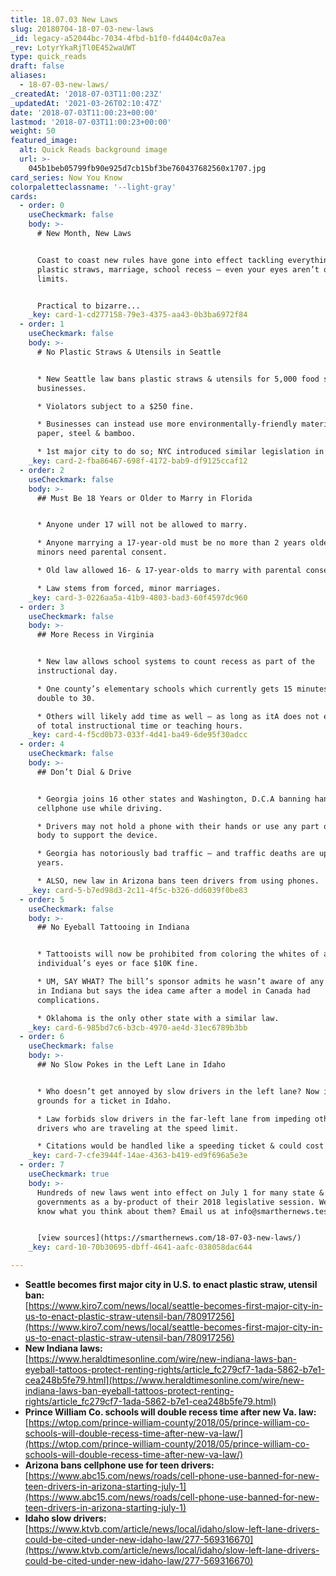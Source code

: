 ```yaml
---
title: 18.07.03 New Laws
slug: 20180704-18-07-03-new-laws
_id: legacy-a52044bc-7034-4fbd-b1f0-fd4404c0a7ea
_rev: LotyrYkaRjTl0E452waUWT
type: quick_reads
draft: false
aliases:
  - 18-07-03-new-laws/
_createdAt: '2018-07-03T11:00:23Z'
_updatedAt: '2021-03-26T02:10:47Z'
date: '2018-07-03T11:00:23+00:00'
lastmod: '2018-07-03T11:00:23+00:00'
weight: 50
featured_image:
  alt: Quick Reads background image
  url: >-
    045b1beb05799fb90e925d7cb15bf3be760437682560x1707.jpg
card_series: Now You Know
colorpaletteclassname: '--light-gray'
cards:
  - order: 0
    useCheckmark: false
    body: >-
      # New Month, New Laws


      Coast to coast new rules have gone into effect tackling everything from
      plastic straws, marriage, school recess – even your eyes aren’t off
      limits.


      Practical to bizarre...
    _key: card-1-cd277158-79e3-4375-aa43-0b3ba6972f84
  - order: 1
    useCheckmark: false
    body: >-
      # No Plastic Straws & Utensils in Seattle


      * New Seattle law bans plastic straws & utensils for 5,000 food service
      businesses.

      * Violators subject to a $250 fine.

      * Businesses can instead use more environmentally-friendly materials like
      paper, steel & bamboo.

      * 1st major city to do so; NYC introduced similar legislation in May.
    _key: card-2-fba86467-698f-4172-bab9-df9125ccaf12
  - order: 2
    useCheckmark: false
    body: >-
      ## Must Be 18 Years or Older to Marry in Florida


      * Anyone under 17 will not be allowed to marry.

      * Anyone marrying a 17-year-old must be no more than 2 years older –
      minors need parental consent.

      * Old law allowed 16- & 17-year-olds to marry with parental consent.

      * Law stems from forced, minor marriages.
    _key: card-3-0226aa5a-41b9-4803-bad3-60f4597dc960
  - order: 3
    useCheckmark: false
    body: >-
      ## More Recess in Virginia


      * New law allows school systems to count recess as part of the
      instructional day.

      * One county’s elementary schools which currently gets 15 minutes will
      double to 30.

      * Others will likely add time as well – as long as itA does not exceed 15%
      of total instructional time or teaching hours.
    _key: card-4-f5cd0b73-033f-4d41-ba49-6de95f30adcc
  - order: 4
    useCheckmark: false
    body: >-
      ## Don’t Dial & Drive


      * Georgia joins 16 other states and Washington, D.C.A banning hand-held
      cellphone use while driving.

      * Drivers may not hold a phone with their hands or use any part of their
      body to support the device.

      * Georgia has notoriously bad traffic – and traffic deaths are up 30% in 2
      years.

      * ALSO, new law in Arizona bans teen drivers from using phones.
    _key: card-5-b7ed98d3-2c11-4f5c-b326-dd6039f0be83
  - order: 5
    useCheckmark: false
    body: >-
      ## No Eyeball Tattooing in Indiana


      * Tattooists will now be prohibited from coloring the whites of an
      individual’s eyes or face $10K fine.

      * UM, SAY WHAT? The bill’s sponsor admits he wasn’t aware of any incidents
      in Indiana but says the idea came after a model in Canada had
      complications.

      * Oklahoma is the only other state with a similar law.
    _key: card-6-985bd7c6-b3cb-4970-ae4d-31ec6789b3bb
  - order: 6
    useCheckmark: false
    body: >-
      ## No Slow Pokes in the Left Lane in Idaho


      * Who doesn’t get annoyed by slow drivers in the left lane? Now it’s
      grounds for a ticket in Idaho.

      * Law forbids slow drivers in the far-left lane from impeding other
      drivers who are traveling at the speed limit.

      * Citations would be handled like a speeding ticket & could cost you $90.
    _key: card-7-cfe3944f-14ae-4363-b419-ed9f696a5e3e
  - order: 7
    useCheckmark: true
    body: >-
      Hundreds of new laws went into effect on July 1 for many state & local
      governments as a by-product of their 2018 legislative session. We want to
      know what you think about them? Email us at info@smarthernews.test.


      [view sources](https://smarthernews.com/18-07-03-new-laws/)
    _key: card-10-70b30695-dbff-4641-aafc-038058dac644

---
```

* **Seattle becomes first major city in U.S. to enact plastic straw, utensil ban:**  
[https://www.kiro7.com/news/local/seattle-becomes-first-major-city-in-us-to-enact-plastic-straw-utensil-ban/780917256](https://www.kiro7.com/news/local/seattle-becomes-first-major-city-in-us-to-enact-plastic-straw-utensil-ban/780917256)
* **New Indiana laws:**  
[https://www.heraldtimesonline.com/wire/new-indiana-laws-ban-eyeball-tattoos-protect-renting-rights/article_fc279cf7-1ada-5862-b7e1-cea248b5fe79.html](https://www.heraldtimesonline.com/wire/new-indiana-laws-ban-eyeball-tattoos-protect-renting-rights/article_fc279cf7-1ada-5862-b7e1-cea248b5fe79.html)
* **Prince William Co. schools will double recess time after new Va. law:**  
[https://wtop.com/prince-william-county/2018/05/prince-william-co-schools-will-double-recess-time-after-new-va-law/](https://wtop.com/prince-william-county/2018/05/prince-william-co-schools-will-double-recess-time-after-new-va-law/)
* **Arizona bans cellphone use for teen drivers:**  
[https://www.abc15.com/news/roads/cell-phone-use-banned-for-new-teen-drivers-in-arizona-starting-july-1](https://www.abc15.com/news/roads/cell-phone-use-banned-for-new-teen-drivers-in-arizona-starting-july-1)
* **Idaho slow drivers:**  
[https://www.ktvb.com/article/news/local/idaho/slow-left-lane-drivers-could-be-cited-under-new-idaho-law/277-569316670](https://www.ktvb.com/article/news/local/idaho/slow-left-lane-drivers-could-be-cited-under-new-idaho-law/277-569316670)
